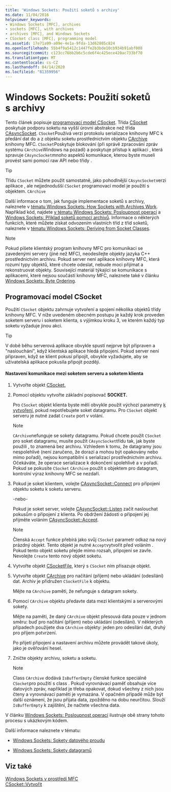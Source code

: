 ```yaml
---
title: 'Windows Sockets: Použití soketů s archivy'
ms.date: 11/04/2016
helpviewer_keywords:
- Windows Sockets [MFC], archives
- sockets [MFC], with archives
- archives [MFC], and Windows Sockets
- CSocket class [MFC], programming model
ms.assetid: 17e71a99-a09e-4e1a-9fda-13d62805c824
ms.openlocfilehash: 55b4f9a5412c1447fe2b3bde10cb934b91abf008
ms.sourcegitcommit: c123cc76bb2b6c5cde6f4c425ece420ac733bf70
ms.translationtype: MT
ms.contentlocale: cs-CZ
ms.lasthandoff: 04/14/2020
ms.locfileid: "81359956"
---
```

# <a name="windows-sockets-using-sockets-with-archives"></a>Windows Sockets: Použití soketů s archivy

Tento článek popisuje [programovací model CSocket](#_core_the_csocket_programming_model). Třída [CSocket](../mfc/reference/csocket-class.md) poskytuje podporu soketu na vyšší úrovni abstrakce než třída [CAsyncSocket](../mfc/reference/casyncsocket-class.md). `CSocket`Používá verzi protokolu serializace knihovny MFC k předání dat do a z objektu soketu prostřednictvím objektu [CArchive](../mfc/reference/carchive-class.md) knihovny MFC. `CSocket`Poskytuje blokování (při správě zpracování zpráv systému `CArchive`Windows na pozadí) a poskytuje přístup k aplikaci , která spravuje `CAsyncSocket`mnoho aspektů komunikace, kterou byste museli provést sami pomocí raw API nebo třídy .

> [!TIP]
> Třídu `CSocket` můžete použít samostatně, jako pohodlnější `CAsyncSocket`verzi aplikace , ale nejjednodušší `CSocket` programovací model je použití s objektem. `CArchive`

Další informace o tom, jak funguje implementace soketů s archivy, naleznete v [tématu Windows Sockets: How Sockets with Archives Work](../mfc/windows-sockets-how-sockets-with-archives-work.md). Například kód, najdete [v tématu Windows Sockets: Posloupnost operací](../mfc/windows-sockets-sequence-of-operations.md) a [Windows Sockets: Příklad soketů pomocí archivů](../mfc/windows-sockets-example-of-sockets-using-archives.md). Informace o některých funkcích, které můžete získat odvozením vlastních tříd z tříd soketů, naleznete v [tématu Windows Sockets: Deriving from Socket Classes](../mfc/windows-sockets-deriving-from-socket-classes.md).

> [!NOTE]
> Pokud píšete klientský program knihovny MFC pro komunikaci se zavedenými servery (jiné než MFC), neodesílejte objekty jazyka C++ prostřednictvím archivu. Pokud server není aplikace knihovny MFC, která rozumí typy objektů, které chcete odeslat, nebude moci přijímat a rekonstruovat objekty. Související materiál týkající se komunikace s aplikacemi, které nejsou součástí knihovny MFC, naleznete také v článku [Windows Sockets: Byte Ordering](../mfc/windows-sockets-byte-ordering.md).

## <a name="the-csocket-programming-model"></a><a name="_core_the_csocket_programming_model"></a>Programovací model CSocket

Použití `CSocket` objektu zahrnuje vytvoření a spojení několika objektů třídy knihovny MFC. V níže uvedeném obecném postupu je každý krok proveden soketem serveru i soketem klienta, s výjimkou kroku 3, ve kterém každý typ soketu vyžaduje jinou akci.

> [!TIP]
> V době běhu serverová aplikace obvykle spustí nejprve být připraven a "naslouchání", když klientská aplikace hledá připojení. Pokud server není připraven, když se klient pokusí připojit, obvykle vyžadujete, aby se uživatelská aplikace pokusila připojit později.

#### <a name="to-set-up-communication-between-a-server-socket-and-a-client-socket"></a>Nastavení komunikace mezi soketem serveru a soketem klienta

1. Vytvořte objekt [CSocket.](../mfc/reference/csocket-class.md)

1. Pomocí objektu vytvořte základní popisovač **SOCKET.**

   Pro `CSocket` objekt klienta byste měli obvykle použít výchozí parametry [k vytvoření](../mfc/reference/casyncsocket-class.md#create), pokud nepotřebujete soket datagramu. Pro `CSocket` objekt serveru je nutné zadat `Create` port v volání.

    > [!NOTE]
    >  `CArchive`nefunguje se sokety datagramu. Pokud chcete použít `CSocket` pro soket datagramu, musíte použít `CAsyncSocket`třídu tak, jak byste použili , to znamená bez archivu. Vzhledem k tomu, že datagramy jsou nespolehlivé (není zaručeno, že dorazí a mohou být opakovány nebo mimo pořadí), nejsou kompatibilní s serializací prostřednictvím archivu. Očekáváte, že operace serializace k dokončení spolehlivě a v pořadí. Pokud se pokusíte `CSocket` `CArchive` použít s objektem pro datagram, kontrolní výraz knihovny MFC se nezdaří.

1. Pokud je soket klientem, volejte [CAsyncSocket::Connect](../mfc/reference/casyncsocket-class.md#connect) pro připojení objektu soketu k soketu serveru.

     -nebo-

   Pokud je soket server, volejte [CAsyncSocket::Listen](../mfc/reference/casyncsocket-class.md#listen) začít naslouchat pokusům o připojení z klienta. Po obdržení žádosti o připojení jej přijměte voláním [CAsyncSocket::Accept](../mfc/reference/casyncsocket-class.md#accept).

    > [!NOTE]
    >  Členská `Accept` funkce přebírá jako svůj `CSocket` parametr odkaz na nový prázdný objekt. Tento objekt je nutné `Accept`vytvořit před voláním . Pokud tento objekt soketu přejde mimo rozsah, připojení se zavře. Nevolejte `Create` tento nový objekt soketu.

1. Vytvořte objekt [CSocketFile,](../mfc/reference/csocketfile-class.md) který s `CSocket` ním přisazuje objekt.

1. Vytvořte objekt [CArchive](../mfc/reference/carchive-class.md) pro načítání (příjem) nebo ukládání (odesílání) dat. Archiv je přidružen `CSocketFile` k objektu.

   Mějte na `CArchive` paměti, že nefunguje s datagram sokety.

1. Pomocí `CArchive` objektu předavte data mezi klientskými a serverovými sokety.

   Mějte na paměti, že daný `CArchive` objekt přesouvá data pouze v jednom směru: buď pro načítání (příjem) nebo ukládání (odesílání). V některých případech použijete dva `CArchive` objekty: jeden pro odesílání dat, druhý pro příjem potvrzení.

   Po přijetí připojení a nastavení archivu můžete provádět takové úkoly, jako je ověřování hesel.

1. Zničte objekty archivu, soketu a soketu.

    > [!NOTE]
    >  Class `CArchive` dodává `IsBufferEmpty` členské funkce speciálně `CSocket`pro použití s class . Pokud vyrovnávací paměť obsahuje více datových zpráv, například je třeba opakovat, dokud všechny z nich jsou čteny a vyrovnávací paměti je vymazána. V opačném případě může být další oznámení, že jsou přijata data, zpožděno na dobu neurčitou. Slouží `IsBufferEmpty` k zajištění, že načtete všechna data.

V článku [Windows Sockets: Posloupnost operací](../mfc/windows-sockets-sequence-of-operations.md) ilustruje obě strany tohoto procesu s ukázkovým kódem.

Další informace naleznete v tématu:

- [Windows Sockets: Sokety datového proudu](../mfc/windows-sockets-stream-sockets.md)

- [Windows Sockets: Sokety datagramů](../mfc/windows-sockets-datagram-sockets.md)

## <a name="see-also"></a>Viz také

[Windows Sockets v prostředí MFC](../mfc/windows-sockets-in-mfc.md)<br/>
[CSocket::Vytvořit](../mfc/reference/csocket-class.md#create)

